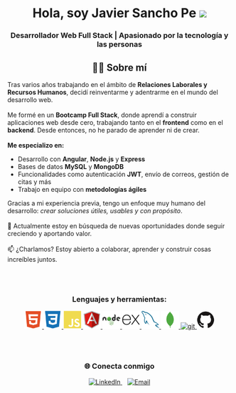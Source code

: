 <h1 align="center">Hola, soy Javier Sancho Pe <img src="https://media.giphy.com/media/hvRJCLFzcasrR4ia7z/giphy.gif" width="35"></h1>
<h3 align="center">Desarrollador Web Full Stack | Apasionado por la tecnología y las personas</h3>
<h2 align="center">👨‍💻 Sobre mí</h2>
<p >
  Tras varios años trabajando en el ámbito de <strong>Relaciones Laborales y Recursos Humanos</strong>, decidí reinventarme y adentrarme en el mundo del desarrollo web.<br><br>
  Me formé en un <strong>Bootcamp Full Stack</strong>, donde aprendí a construir aplicaciones web desde cero, trabajando tanto en el <strong>frontend</strong> como en el <strong>backend</strong>. Desde entonces, no he parado de aprender ni de crear.<br><br>
  <strong>Me especializo en:</strong><br>
  <ul>
  <li>Desarrollo con <strong>Angular</strong>, <strong>Node.js</strong> y <strong>Express</strong></li>
  <li>Bases de datos <strong>MySQL</strong> y <strong>MongoDB</strong></li>
  <li>Funcionalidades como autenticación <strong>JWT</strong>, envío de correos, gestión de citas y más</li>
  <li>Trabajo en equipo con <strong>metodologías ágiles</strong></li>
  </ul>
  Gracias a mi experiencia previa, tengo un enfoque muy humano del desarrollo: <em>crear soluciones útiles, usables y con propósito</em>.<br><br>
  🚀 Actualmente estoy en búsqueda de nuevas oportunidades donde seguir creciendo y aportando valor.<br><br>
  📫 ¿Charlamos? Estoy abierto a colaborar, aprender y construir cosas increíbles juntos.
</p>
<br></br>
<h3 align="center">Lenguajes y herramientas:</h3>
<p align="center">
  <a href="https://www.w3.org/html/" target="_blank">
    <img src="https://github.com/devicons/devicon/blob/master/icons/html5/html5-plain.svg" alt="html5" width="40" height="40"/>
  </a>
  <a href="https://www.w3schools.com/css/" target="_blank">
    <img src="https://github.com/devicons/devicon/blob/master/icons/css3/css3-plain.svg" alt="css3" width="40" height="40"/>
  </a>
  <a href="https://developer.mozilla.org/en-US/docs/Web/JavaScript" target="_blank">
    <img src="https://github.com/devicons/devicon/blob/master/icons/javascript/javascript-plain.svg" alt="javascript" width="40" height="40"/>
  </a>
  <a href="https://angular.io" target="_blank">
    <img src="https://github.com/devicons/devicon/blob/master/icons/angularjs/angularjs-original.svg" alt="angular" width="40" height="40"/>
  </a>
  <a href="https://nodejs.org" target="_blank">
    <img src="https://github.com/devicons/devicon/blob/master/icons/nodejs/nodejs-original-wordmark.svg" alt="nodejs" width="40" height="40"/>
  </a>
  <a href="https://expressjs.com/" target="_blank">
    <img src="https://github.com/devicons/devicon/blob/master/icons/express/express-original.svg" alt="express" width="40" height="40"/>
  </a>
  <a href="https://www.mysql.com/" target="_blank">
    <img src="https://github.com/devicons/devicon/blob/master/icons/mysql/mysql-original.svg" alt="mysql" width="40" height="40"/>
  </a>
  <a href="https://www.mongodb.com/" target="_blank">
    <img src="https://github.com/devicons/devicon/blob/master/icons/mongodb/mongodb-plain.svg" alt="mongodb" width="40" height="40"/>
  </a>
  <a href="https://git-scm.com/" target="_blank">
    <img src="https://www.vectorlogo.zone/logos/git-scm/git-scm-icon.svg" alt="git" width="40" height="40"/>
  </a>
  <a href="https://github.com/" target="_blank">
    <img src="https://github.com/devicons/devicon/blob/master/icons/github/github-original.svg" alt="github" width="40" height="40"/>
  </a>
</p>
<br></br>
<h3 align="center">🌐 Conecta conmigo</h3>

<p align="center">
  <a href="https://www.linkedin.com/in/javier-sancho-pe-9433ab21b/" target="_blank">
  <img src="https://cdn.jsdelivr.net/gh/devicons/devicon/icons/linkedin/linkedin-original.svg" alt="LinkedIn" width="40" height="40"/>
</a>
  &nbsp;&nbsp;
  <a href="mailto:sanchopej@gmail.com" target="_blank">
    <img src="https://cdn-icons-png.flaticon.com/512/732/732200.png" alt="Email" width="40" height="40"/>
  </a>
</p>
